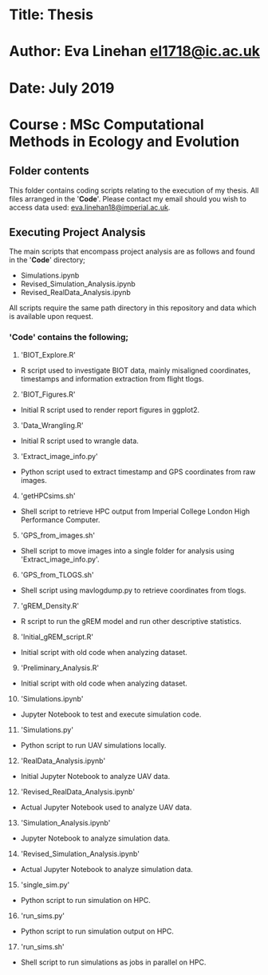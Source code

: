 # Title: Thesis 
# Author: Eva Linehan el1718@ic.ac.uk
# Date: July 2019
# Course : MSc Computational Methods in Ecology and Evolution



## Folder contents
This folder contains coding scripts relating to the execution of my thesis. All files arranged in the '**Code**'. Please contact my email should you wish to access data used: eva.linehan18@imperial.ac.uk.

## Executing Project Analysis
The main scripts that encompass project analysis are as follows and found in the '**Code**' directory;
* Simulations.ipynb
* Revised_Simulation_Analysis.ipynb
* Revised_RealData_Analysis.ipynb

All scripts require the same path directory in this repository and data which is available upon request.

### '**Code**' contains the following; 

1. 'BIOT_Explore.R'
* R script used to investigate BIOT data, mainly misaligned coordinates, timestamps and information extraction from flight tlogs.

2. 'BIOT_Figures.R'
* Initial R script used to render report figures in ggplot2.

3. 'Data_Wrangling.R'
* Initial R script used to wrangle data.

3. 'Extract_image_info.py'
* Python script used to extract timestamp and GPS coordinates from raw images.

4. 'getHPCsims.sh'
* Shell script to retrieve HPC output from Imperial College London High Performance Computer.

5. 'GPS_from_images.sh'
* Shell script to move images into a single folder for analysis using 'Extract_image_info.py'.

6. 'GPS_from_TLOGS.sh'
* Shell script using mavlogdump.py to retrieve coordinates from tlogs.

7. 'gREM_Density.R'
* R script to run the gREM model and run other descriptive statistics.

8. 'Initial_gREM_script.R'
* Initial script with old code when analyzing dataset.

9. 'Preliminary_Analysis.R'
* Initial script with old code when analyzing dataset.

10. 'Simulations.ipynb'
* Jupyter Notebook to test and execute simulation code.

11. 'Simulations.py'
* Python script to run UAV simulations locally.

12. 'RealData_Analysis.ipynb'
* Initial Jupyter Notebook to analyze UAV data.

12. 'Revised_RealData_Analysis.ipynb'
* Actual Jupyter Notebook used to analyze UAV data.

13. 'Simulation_Analysis.ipynb'
* Jupyter Notebook to analyze simulation data.

14. 'Revised_Simulation_Analysis.ipynb'
* Actual Jupyter Notebook to analyze simulation data.

15. 'single_sim.py'
* Python script to run simulation on HPC.

16. 'run_sims.py'
* Python script to run simulation output on HPC.

17. 'run_sims.sh'
* Shell script to run simulations as jobs in parallel on HPC.
